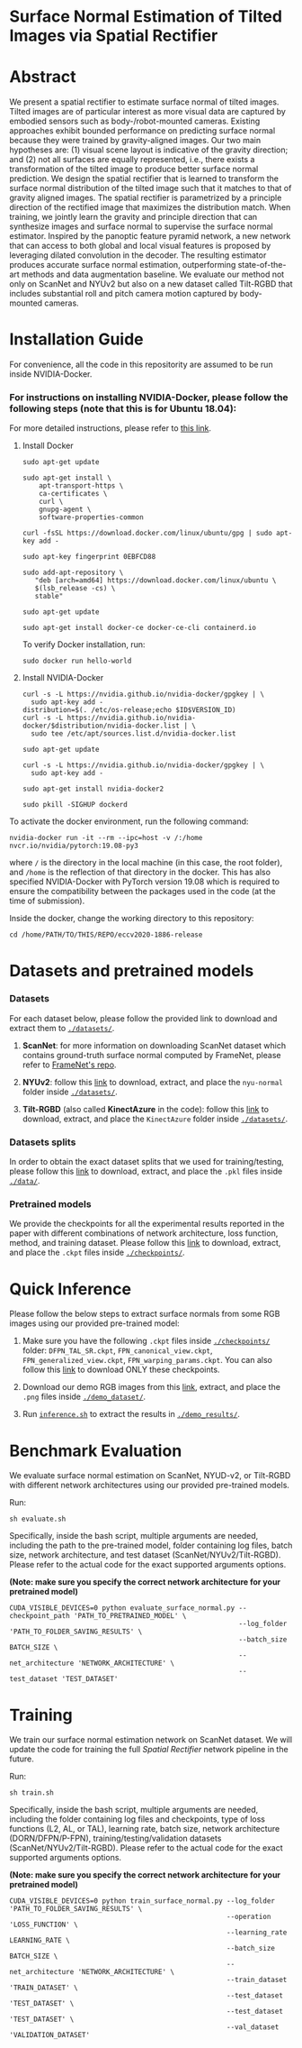# Surface Normal Estimation of Tilted Images via Spatial Rectifier

# Abstract

We present a spatial rectifier to estimate surface normal of tilted images. 
Tilted images are of particular interest as more visual data are captured by embodied sensors such as body-/robot-mounted cameras. Existing approaches exhibit bounded performance on predicting surface normal because they were trained by gravity-aligned images. 
Our two main hypotheses are: (1) visual scene layout is indicative of the gravity direction; and 
(2) not all surfaces are equally represented, i.e., there exists a transformation of the tilted image to produce better surface normal prediction. 
We design the spatial rectifier that is learned to transform the surface normal distribution of the tilted image such that it matches to that of gravity aligned images. 
The spatial rectifier is parametrized by a principle direction of the rectified image that maximizes the distribution match. 
When training, we jointly learn the gravity and principle direction that can synthesize images and surface normal to supervise the surface normal estimator. 
Inspired by the panoptic feature pyramid network, a new network that can access to both global and local visual features is proposed by leveraging dilated convolution in the decoder. The resulting estimator produces accurate surface normal estimation, outperforming state-of-the-art methods and data augmentation baseline. 
We evaluate our method not only on ScanNet and NYUv2 but also on a new dataset called Tilt-RGBD that includes substantial roll and pitch camera motion captured by body-mounted cameras.

# Installation Guide
For convenience, all the code in this repositority are assumed to be run inside NVIDIA-Docker. 

### For instructions on installing NVIDIA-Docker, please follow the following steps (note that this is for Ubuntu 18.04):

For more detailed instructions, please refer to [this link](https://cnvrg.io/how-to-setup-docker-and-nvidia-docker-2-0-on-ubuntu-18-04/).
1. Install Docker

    ```
    sudo apt-get update
    
    sudo apt-get install \
        apt-transport-https \
        ca-certificates \
        curl \
        gnupg-agent \
        software-properties-common
        
    curl -fsSL https://download.docker.com/linux/ubuntu/gpg | sudo apt-key add -
    
    sudo apt-key fingerprint 0EBFCD88
    
    sudo add-apt-repository \
       "deb [arch=amd64] https://download.docker.com/linux/ubuntu \
       $(lsb_release -cs) \
       stable"
    
    sudo apt-get update
    
    sudo apt-get install docker-ce docker-ce-cli containerd.io
    ```
    
    To verify Docker installation, run:

    ```
    sudo docker run hello-world
    ```

2. Install NVIDIA-Docker

    ```
    curl -s -L https://nvidia.github.io/nvidia-docker/gpgkey | \
      sudo apt-key add -
    distribution=$(. /etc/os-release;echo $ID$VERSION_ID)
    curl -s -L https://nvidia.github.io/nvidia-docker/$distribution/nvidia-docker.list | \
      sudo tee /etc/apt/sources.list.d/nvidia-docker.list
      
    sudo apt-get update
    
    curl -s -L https://nvidia.github.io/nvidia-docker/gpgkey | \
      sudo apt-key add -
    
    sudo apt-get install nvidia-docker2
    
    sudo pkill -SIGHUP dockerd
    ```

To activate the docker environment, run the following command:

```
nvidia-docker run -it --rm --ipc=host -v /:/home nvcr.io/nvidia/pytorch:19.08-py3
```

where `/` is the directory in the local machine (in this case, the root folder), and `/home` is the reflection of that directory in the docker. 
This has also specified NVIDIA-Docker with PyTorch version 19.08 which is required to ensure the compatibility 
between the packages used in the code (at the time of submission).

Inside the docker, change the working directory to this repository: 
```
cd /home/PATH/TO/THIS/REPO/eccv2020-1886-release
```

# Datasets and pretrained models

### Datasets

For each dataset below, please follow the provided link to download and extract them to [`./datasets/`](./datasets).

1. **ScanNet**: for more information on downloading ScanNet dataset which contains ground-truth surface normal computed by FrameNet, 
please refer to [FrameNet's repo](https://github.com/hjwdzh/FrameNet/tree/master/src).

2. **NYUv2**: follow this [link](https://www.dropbox.com/s/eape2vv26fdr0yt/nyu-normal.zip?dl=0) to download, extract, and place the `nyu-normal` folder inside [`./datasets/`](./datasets).

3. **Tilt-RGBD** (also called **KinectAzure** in the code): follow this [link](https://www.dropbox.com/s/2c9xcy1ru93m44c/KinectAzure.zip?dl=0) to download, extract, and place the `KinectAzure` folder inside [`./datasets/`](./datasets).

### Datasets splits

In order to obtain the exact dataset splits that we used for training/testing, 
please follow this [link](https://www.dropbox.com/s/qzi25m4iuyb2pxi/data.zip?dl=0) to download, extract, and place the `.pkl` files inside [`./data/`](./data).

### Pretrained models

We provide the checkpoints for all the experimental results reported in the paper with different combinations of 
network architecture, loss function, method, and training dataset. 
Please follow this [link](https://www.dropbox.com/s/ir3cxsgd30c027v/checkpoints.zip?dl=0) to download, extract, and place the `.ckpt` files inside [`./checkpoints/`](./checkpoints).

# Quick Inference

Please follow the below steps to extract surface normals from some RGB images using our provided pre-trained model:
1. Make sure you have the following `.ckpt` files inside [`./checkpoints/`](./checkpoints) folder: 
`DFPN_TAL_SR.ckpt`, `FPN_canonical_view.ckpt`, `FPN_generalized_view.ckpt`, `FPN_warping_params.ckpt`.
You can also follow this [link](https://www.dropbox.com/s/waje7724dwesmkr/demo_checkpoints.zip?dl=0) to download ONLY these checkpoints.

2. Download our demo RGB images from this [link](https://www.dropbox.com/s/y09y86x2ywtwafx/demo_dataset.zip?dl=0), extract, and place the `.png` files inside [`./demo_dataset/`](./demo_dataset).

3. Run [`inference.sh`](./inference.sh) to extract the results in [`./demo_results/`](./demo_results).


# Benchmark Evaluation
We evaluate surface normal estimation on ScanNet, NYUD-v2, or Tilt-RGBD with different network architectures using our provided pre-trained models.

Run:
```
sh evaluate.sh
```


Specifically, inside the bash script, multiple arguments are needed, including the path to the pre-trained model, folder containing log files, batch size, network architecture, and test dataset (ScanNet/NYUv2/Tilt-RGBD).
Please refer to the actual code for the exact supported arguments options.

**(Note: make sure you specify the correct network architecture for your pretrained model)**
```
CUDA_VISIBLE_DEVICES=0 python evaluate_surface_normal.py --checkpoint_path 'PATH_TO_PRETRAINED_MODEL' \
                                                         --log_folder 'PATH_TO_FOLDER_SAVING_RESULTS' \
                                                         --batch_size BATCH_SIZE \
                                                         --net_architecture 'NETWORK_ARCHITECTURE' \
                                                         --test_dataset 'TEST_DATASET'
```

# Training

We train our surface normal estimation network on ScanNet dataset. 
We will update the code for training the full *Spatial Rectifier* network pipeline in the future.

Run:
```
sh train.sh
```

Specifically, inside the bash script, multiple arguments are needed, including the folder containing log files and checkpoints,
type of loss functions (L2, AL, or TAL), learning rate, batch size, network architecture (DORN/DFPN/P-FPN), training/testing/validation datasets (ScanNet/NYUv2/Tilt-RGBD). 
Please refer to the actual code for the exact supported arguments options.

**(Note: make sure you specify the correct network architecture for your pretrained model)**


```
CUDA_VISIBLE_DEVICES=0 python train_surface_normal.py --log_folder 'PATH_TO_FOLDER_SAVING_RESULTS' \
                                                      --operation 'LOSS_FUNCTION' \
                                                      --learning_rate LEARNING_RATE \
                                                      --batch_size BATCH_SIZE \
                                                      --net_architecture 'NETWORK_ARCHITECTURE' \
                                                      --train_dataset 'TRAIN_DATASET' \
                                                      --test_dataset 'TEST_DATASET' \
                                                      --test_dataset 'TEST_DATASET' \
                                                      --val_dataset 'VALIDATION_DATASET'
```
# 






